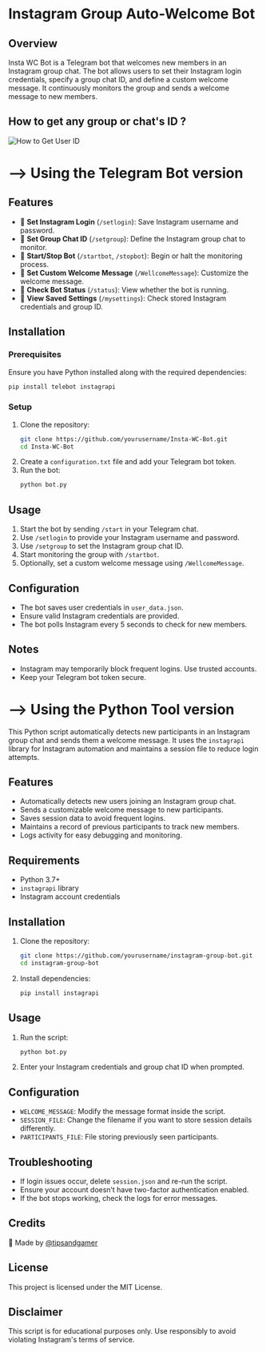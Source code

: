 # Instagram Group Auto-Welcome Bot

## Overview
Insta WC Bot is a Telegram bot that welcomes new members in an Instagram group chat. The bot allows users to set their Instagram login credentials, specify a group chat ID, and define a custom welcome message. It continuously monitors the group and sends a welcome message to new members.

## How to get any group or chat's ID ?
![How to Get User ID](instagcchatid.gif)

# --> Using the Telegram Bot version

## Features
- 📌 **Set Instagram Login** (`/setlogin`): Save Instagram username and password.
- 📌 **Set Group Chat ID** (`/setgroup`): Define the Instagram group chat to monitor.
- 📌 **Start/Stop Bot** (`/startbot`, `/stopbot`): Begin or halt the monitoring process.
- 📌 **Set Custom Welcome Message** (`/WellcomeMessage`): Customize the welcome message.
- 📌 **Check Bot Status** (`/status`): View whether the bot is running.
- 📌 **View Saved Settings** (`/mysettings`): Check stored Instagram credentials and group ID.

## Installation
### Prerequisites
Ensure you have Python installed along with the required dependencies:
```bash
pip install telebot instagrapi
```

### Setup
1. Clone the repository:
   ```bash
   git clone https://github.com/yourusername/Insta-WC-Bot.git
   cd Insta-WC-Bot
   ```
2. Create a `configuration.txt` file and add your Telegram bot token.
3. Run the bot:
   ```bash
   python bot.py
   ```

## Usage
1. Start the bot by sending `/start` in your Telegram chat.
2. Use `/setlogin` to provide your Instagram username and password.
3. Use `/setgroup` to set the Instagram group chat ID.
4. Start monitoring the group with `/startbot`.
5. Optionally, set a custom welcome message using `/WellcomeMessage`.

## Configuration
- The bot saves user credentials in `user_data.json`.
- Ensure valid Instagram credentials are provided.
- The bot polls Instagram every 5 seconds to check for new members.

## Notes
- Instagram may temporarily block frequent logins. Use trusted accounts.
- Keep your Telegram bot token secure.

# --> Using the Python Tool version

This Python script automatically detects new participants in an Instagram group chat and sends them a welcome message. It uses the `instagrapi` library for Instagram automation and maintains a session file to reduce login attempts.

## Features

- Automatically detects new users joining an Instagram group chat.
- Sends a customizable welcome message to new participants.
- Saves session data to avoid frequent logins.
- Maintains a record of previous participants to track new members.
- Logs activity for easy debugging and monitoring.

## Requirements

- Python 3.7+
- `instagrapi` library
- Instagram account credentials

## Installation

1. Clone the repository:
   ```bash
   git clone https://github.com/yourusername/instagram-group-bot.git
   cd instagram-group-bot
   ```
2. Install dependencies:
   ```bash
   pip install instagrapi
   ```

## Usage

1. Run the script:
   ```bash
   python bot.py
   ```
2. Enter your Instagram credentials and group chat ID when prompted.

## Configuration

- `WELCOME_MESSAGE`: Modify the message format inside the script.
- `SESSION_FILE`: Change the filename if you want to store session details differently.
- `PARTICIPANTS_FILE`: File storing previously seen participants.

## Troubleshooting

- If login issues occur, delete `session.json` and re-run the script.
- Ensure your account doesn’t have two-factor authentication enabled.
- If the bot stops working, check the logs for error messages.
## Credits
🫡 Made by [@tipsandgamer](https://t.me/tipsandgamer)

## License
This project is licensed under the MIT License.

## Disclaimer

This script is for educational purposes only. Use responsibly to avoid violating Instagram's terms of service.
